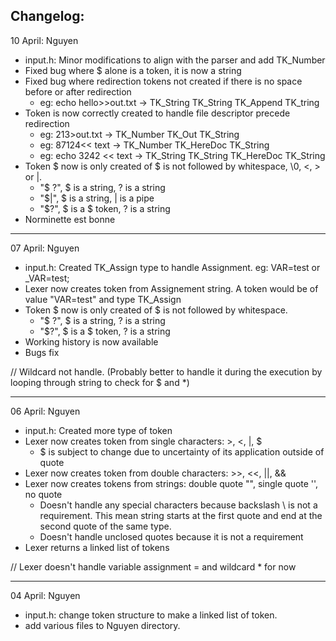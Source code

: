 ## Changelog:

10 April: Nguyen
- input.h: Minor modifications to align with the parser and add TK_Number
- Fixed bug where $ alone is a token, it is now a string
- Fixed bug where redirection tokens not created if there is no space before or after redirection
    - eg: echo hello>>out.txt -> TK_String TK_String TK_Append TK_tring
- Token is now correctly created to handle file descriptor precede redirection
    - eg: 213>out.txt -> TK_Number TK_Out TK_String
    - eg: 87124<< text -> TK_Number TK_HereDoc TK_String
    - eg: echo 3242 << text -> TK_String TK_String TK_HereDoc TK_String
- Token $ now is only created of $ is not followed by whitespace, \0, <, > or |. 
    - "$ ?", $ is a string, ? is a string
    - "$|", $ is a string, | is a pipe
    - "$?", $ is a $ token, ? is a string
- Norminette est bonne

----------------
07 April: Nguyen
- input.h: Created TK_Assign type to handle Assignment. eg: VAR=test or _VAR=test;
- Lexer now creates token from Assignement string. A token would be of value "VAR=test" and type TK_Assign
- Token $ now is only created of $ is not followed by whitespace. 
    - "$ ?", $ is a string, ? is a string
    - "$?", $ is a $ token, ? is a string
- Working history is now available
- Bugs fix

// Wildcard not handle.
  (Probably better to handle it during the execution by looping through string to check for $ and *)

----------------
06 April: Nguyen
- input.h: Created more type of token
- Lexer now creates token from single characters: >, <, |, $ 
    - $ is subject to change due to uncertainty of its application outside of quote
- Lexer now creates token from double characters: >>, <<, ||, &&
- Lexer now creates tokens from strings: double quote "", single quote '', no quote
    - Doesn't handle any special characters because backslash \ is not a requirement.
      This mean string starts at the first quote and end at the second quote of the same type.
    - Doesn't handle unclosed quotes because it is not a requirement
- Lexer returns a linked list of tokens

// Lexer doesn't handle variable assignment = and wildcard * for now

----------------
04 April: Nguyen
- input.h: change token structure to make a linked list of token.
- add various files to Nguyen directory.
